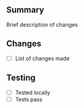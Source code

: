 ## Summary

Brief description of changes

## Changes

- [ ] List of changes made

## Testing

- [ ] Tested locally
- [ ] Tests pass
